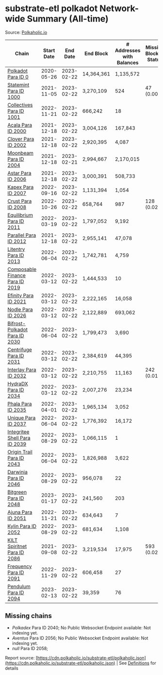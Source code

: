 # substrate-etl polkadot Network-wide Summary (All-time)

Source: [Polkaholic.io](https://polkaholic.io)


| Chain            | Start Date | End Date | End Block | # Addresses with Balances | Missing Blocks / Status |
| ---------------- | ---------- | ---------| --------- | ------------------------- | ----------------------- |
| [Polkadot Para ID 0](/polkadot/0-polkadot) | 2020-05-26 | 2023-02-22 | 14,364,361 |  1,135,572 |    |
| [Statemint Para ID 1000](/polkadot/1000-statemint) | 2021-11-05 | 2023-02-22 | 3,270,109 |  524 | 47 (0.00%)  |
| [Collectives Para ID 1001](/polkadot/1001-collectives) | 2022-11-21 | 2023-02-22 | 666,242 |  18 |    |
| [Acala Para ID 2000](/polkadot/2000-acala) | 2021-12-18 | 2023-02-22 | 3,004,126 |  167,843 |    |
| [Clover Para ID 2002](/polkadot/2002-clover) | 2021-12-18 | 2023-02-22 | 2,920,395 |  4,087 |    |
| [Moonbeam Para ID 2004](/polkadot/2004-moonbeam) | 2021-12-18 | 2023-02-21 | 2,994,667 |  2,170,015 |    |
| [Astar Para ID 2006](/polkadot/2006-astar) | 2021-12-18 | 2023-02-22 | 3,000,391 |  508,733 |    |
| [Kapex Para ID 2007](/polkadot/2007-kapex) | 2022-09-16 | 2023-02-22 | 1,131,394 |  1,054 |    |
| [Crust Para ID 2008](/polkadot/2008-crust) | 2022-10-26 | 2023-02-22 | 658,764 |  987 | 128 (0.02%)  |
| [Equilibrium Para ID 2011](/polkadot/2011-equilibrium) | 2022-03-19 | 2023-02-22 | 1,797,052 |  9,192 |    |
| [Parallel Para ID 2012](/polkadot/2012-parallel) | 2021-12-18 | 2023-02-22 | 2,955,141 |  47,078 |    |
| [Litentry Para ID 2013](/polkadot/2013-litentry) | 2022-06-04 | 2023-02-22 | 1,742,781 |  4,759 |    |
| [Composable Finance Para ID 2019](/polkadot/2019-composable) | 2022-03-12 | 2023-02-22 | 1,444,533 |  10 |    |
| [Efinity Para ID 2021](/polkadot/2021-efinity) | 2022-03-12 | 2023-02-22 | 2,222,165 |  16,058 |    |
| [Nodle Para ID 2026](/polkadot/2026-nodle) | 2022-03-12 | 2023-02-22 | 2,122,889 |  693,062 |    |
| [Bifrost-Polkadot Para ID 2030](/polkadot/2030-bifrost-dot) | 2022-06-04 | 2023-02-22 | 1,799,473 |  3,690 |    |
| [Centrifuge Para ID 2031](/polkadot/2031-centrifuge) | 2022-03-12 | 2023-02-22 | 2,384,619 |  44,395 |    |
| [Interlay Para ID 2032](/polkadot/2032-interlay) | 2022-03-12 | 2023-02-22 | 2,210,755 |  11,163 | 242 (0.01%)  |
| [HydraDX Para ID 2034](/polkadot/2034-hydradx) | 2022-03-12 | 2023-02-22 | 2,007,276 |  23,234 |    |
| [Phala Para ID 2035](/polkadot/2035-phala) | 2022-04-01 | 2023-02-22 | 1,965,134 |  3,052 |    |
| [Unique Para ID 2037](/polkadot/2037-unique) | 2022-06-04 | 2023-02-22 | 1,776,392 |  16,172 |    |
| [Integritee Shell Para ID 2039](/polkadot/2039-integritee-shell) | 2022-08-29 | 2023-02-22 | 1,066,115 |  1 |    |
| [Origin Trail Para ID 2043](/polkadot/2043-origintrail) | 2022-06-04 | 2023-02-22 | 1,826,988 |  3,622 |    |
| [Darwinia Para ID 2046](/polkadot/2046-darwinia) | 2022-08-29 | 2023-02-22 | 956,078 |  22 |    |
| [Bitgreen Para ID 2048](/polkadot/2048-bitgreen) | 2023-01-17 | 2023-02-22 | 241,560 |  203 |    |
| [Ajuna Para ID 2051](/polkadot/2051-ajuna) | 2022-11-21 | 2023-02-22 | 634,643 |  7 |    |
| [Kylin Para ID 2052](/polkadot/2052-kylin) | 2022-08-29 | 2023-02-22 | 681,634 |  1,108 |    |
| [KILT Spiritnet Para ID 2086](/polkadot/2086-kilt) | 2021-09-08 | 2023-02-22 | 3,219,534 |  17,975 | 593 (0.02%)  |
| [Frequency Para ID 2091](/polkadot/2091-frequency) | 2022-11-29 | 2023-02-22 | 606,458 |  27 |    |
| [Pendulum Para ID 2094](/polkadot/2094-pendulum) | 2023-02-13 | 2023-02-22 | 39,359 |  76 |    |

## Missing chains


* *Polkadex* Para ID 2040; No Public Websocket Endpoint available: Not indexing yet.
* *Aventus* Para ID 2056; No Public Websocket Endpoint available: Not indexing yet.
* *null* Para ID 2058; 

Report source: [https://cdn.polkaholic.io/substrate-etl/polkaholic.json](https://cdn.polkaholic.io/substrate-etl/polkaholic.json) | See [Definitions](/DEFINITIONS.md) for details
